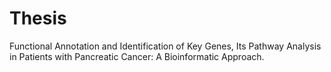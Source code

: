 # Thesis
Functional Annotation and Identification of Key Genes, Its Pathway Analysis in  Patients with Pancreatic Cancer: A Bioinformatic Approach. 
